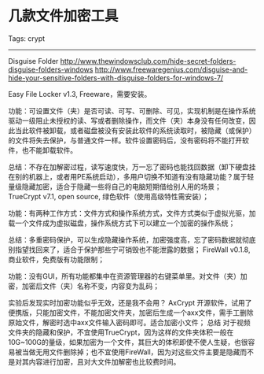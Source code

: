 # 几款文件加密工具
Tags: crypt

------

Disguise Folder http://www.thewindowsclub.com/hide-secret-folders-disguise-folders-windows 
 http://www.freewaregenius.com/disguise-and-hide-your-sensitive-folders-with-disguise-folders-for-windows-7/ 

 Easy File Locker 
v1.3, Freeware，需要安装。

功能：可设置文件（夹）是否可读、可写、可删除、可见，实现机制是在操作系统驱动一级阻止未授权的读、写或者删除操作，而文件（夹）本身没有任何改变，因此当此软件被卸载，或者磁盘被没有安装此软件的系统读取时，被隐藏（或保护）的文件将失去保护，与普通文件一样。软件设置密码后，没有密码将不能打开软件，也不能卸载软件。

总结：不存在加解密过程，读写速度快，万一忘了密码也能找回数据（卸下硬盘挂在别的机器上，或者用PE系统启动），多用户切换不知道有没有隐藏功能？属于轻量级隐藏加密，适合于隐藏一些将自己的电脑短期借给别人用的场景；
 TrueCrypt 
v7.1, open source, 绿色软件（使用高级特性需安装）；

功能：有两种工作方式：文件方式和操作系统方式，文件方式类似于虚拟光驱，加载一个文件成为虚拟磁盘，操作系统方式下可以建立一个加密的操作系统；

总结：多重密码保护，可以生成隐藏操作系统，加密强度高，忘了密码数据就彻底别指望找回来了，适合于保护那些宁可销毁也不能泄露的数据；
 FireWall 
v0.1.8, 商业软件，免费版有功能限制；

功能：没有GUI，所有功能都集中在资源管理器的右键菜单里。对文件（夹）加密，加密后文件（夹）名称不变，内容变为乱码；

实验后发现实时加密功能似乎无效，还是我不会用？
 AxCrypt 
开源软件，试用了便携版，只能加密文件，不能加密文件夹，加密后生成一个axx文件，需手工删除原始文件，解密时选中axx文件输入密码即可。适合加密小文件；
 总结 
对于视频文件夹的隐藏和保护，不宜使用TrueCrypt，因为这样的文件夹体积一般在10G~100G的量级，如果加密为一个文件，其巨大的体积即使不使人生疑，也很容易被当做无用文件删除掉；也不宜使用FireWall，因为对这些文件主要是隐藏而不是对其内容进行加密，且对大文件加解密也比较费时间。